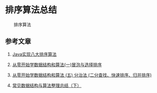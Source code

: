 #  排序算法总结

　　排序算法

## 参考文章

1. [Java实现八大排序算法](https://www.cnblogs.com/morethink/p/8419151.html)

1. [从零开始学数据结构和算法(一)冒泡与选择排序](https://juejin.im/post/5c9442cb5188252da9013153)
4. [从零开始学数据结构和算法 (五) 分治法 (二分查找、快速排序、归并排序)](https://juejin.im/post/5c945c245188252d863cc969)
7. [常见数据结构与算法整理总结（下）](https://www.jianshu.com/p/42f81846c0fb)

